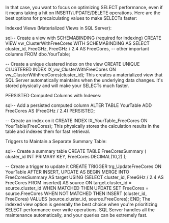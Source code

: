 In that case, you want to focus on optimizing SELECT performance, even if it means taking a hit on INSERT/UPDATE/DELETE operations. Here are the best options for precalculating values to make SELECTs faster:

Indexed Views (Materialized Views in SQL Server):

sql-- Create a view with SCHEMABINDING (required for indexing)
CREATE VIEW vw_ClusterWithFreeCores
WITH SCHEMABINDING
AS
    SELECT 
        cluster_id,
        FreeGHz,
        FreeGHz / 2.4 AS FreeCores,
        -- other important columns
    FROM dbo.YourTable;

-- Create a unique clustered index on the view
CREATE UNIQUE CLUSTERED INDEX IX_vw_ClusterWithFreeCores
ON vw_ClusterWithFreeCores(cluster_id);
This creates a materialized view that SQL Server automatically maintains when the underlying data changes. It's stored physically and will make your SELECTs much faster.

PERSISTED Computed Columns with Indexes:

sql-- Add a persisted computed column
ALTER TABLE YourTable
ADD FreeCores AS (FreeGHz / 2.4) PERSISTED;

-- Create an index on it
CREATE INDEX IX_YourTable_FreeCores ON YourTable(FreeCores);
This physically stores the calculation results in the table and indexes them for fast retrieval.

Triggers to Maintain a Separate Summary Table:

sql-- Create a summary table
CREATE TABLE FreeCoresSummary (
    cluster_id INT PRIMARY KEY,
    FreeCores DECIMAL(10,2)
);

-- Create a trigger to update it
CREATE TRIGGER trg_UpdateFreeCores
ON YourTable
AFTER INSERT, UPDATE
AS
BEGIN
    MERGE INTO FreeCoresSummary AS target
    USING (SELECT cluster_id, FreeGHz / 2.4 AS FreeCores FROM inserted) AS source
    ON target.cluster_id = source.cluster_id
    WHEN MATCHED THEN
        UPDATE SET FreeCores = source.FreeCores
    WHEN NOT MATCHED THEN
        INSERT (cluster_id, FreeCores) VALUES (source.cluster_id, source.FreeCores);
END;
The indexed view option is generally the best choice when you're prioritizing SELECT performance over write operations. SQL Server handles all the maintenance automatically, and your queries can be extremely fast.